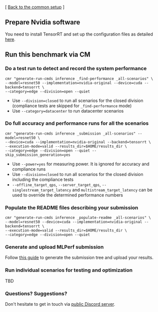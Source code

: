 [ [Back to the common setup](README.md) ]

## Prepare Nvidia software

You need to install TensorRT and set up the configuration files as detailed [here](https://github.com/mlcommons/ck/blob/master/cm-mlops/script/reproduce-mlperf-inference-nvidia/README-about.md).


## Run this benchmark via CM


### Do a test run to detect and record the system performance

```
cmr "generate-run-cmds inference _find-performance _all-scenarios" \
--model=resnet50 --implementation=nvidia-original --device=cuda --backend=tensorrt \
--category=edge --division=open --quiet
```
* Use `--division=closed` to run all scenarios for the closed division (compliance tests are skipped for `_find-performance` mode)
* Use `--category=datacenter` to run datacenter scenarios

### Do full accuracy and performance runs for all the scenarios

```
cmr "generate-run-cmds inference _submission _all-scenarios" --model=resnet50 \
--device=cuda --implementation=nvidia-original --backend=tensorrt \
--execution-mode=valid --results_dir=$HOME/results_dir \
--category=edge --division=open --quiet --skip_submission_generation=yes
```

* Use `--power=yes` for measuring power. It is ignored for accuracy and compliance runs
* Use `--division=closed` to run all scenarios for the closed division including the compliance tests
* `--offline_target_qps`, `--server_target_qps`, `--singlestream_target_latency` and `multistream_target_latency` can be used to override the determined performance numbers

### Populate the README files describing your submission

```
cmr "generate-run-cmds inference _populate-readme _all-scenarios" \
--model=resnet50 --device=cuda --implementation=nvidia-original --backend=tensorrt \
--execution-mode=valid --results_dir=$HOME/results_dir \
--category=edge --division=open --quiet
```

### Generate and upload MLPerf submission

Follow [this guide](../Submission.md) to generate the submission tree and upload your results.

### Run individual scenarios for testing and optimization

TBD

### Questions? Suggestions?

Don't hesitate to get in touch via [public Discord server](https://discord.gg/JjWNWXKxwT).
